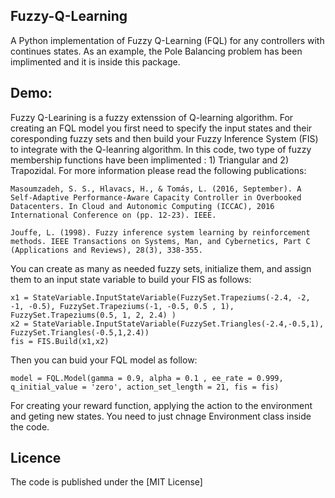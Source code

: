 ## Fuzzy-Q-Learning
A Python implementation of Fuzzy Q-Learning (FQL) for any controllers with continues states. As an example, the Pole Balancing problem has been implimented and it is inside this package.

## Demo:
Fuzzy Q-Learining is a fuzzy extenssion of Q-learning algorithm. For creating an FQL model you first need to specify the input states and their coresponding fuzzy sets and then build your Fuzzy Inference System (FIS) to integrate with the Q-leanring algorithm. In this code, two type of fuzzy membership functions have been implimented : 1) Triangular and 2) Trapozidal. For more information please read the following publications:
```
Masoumzadeh, S. S., Hlavacs, H., & Tomás, L. (2016, September). A Self-Adaptive Performance-Aware Capacity Controller in Overbooked Datacenters. In Cloud and Autonomic Computing (ICCAC), 2016 International Conference on (pp. 12-23). IEEE.

Jouffe, L. (1998). Fuzzy inference system learning by reinforcement methods. IEEE Transactions on Systems, Man, and Cybernetics, Part C (Applications and Reviews), 28(3), 338-355.
```


You can create as many as needed fuzzy sets, initialize them, and assign them to an input state variable to build your FIS as follows:
```
x1 = StateVariable.InputStateVariable(FuzzySet.Trapeziums(-2.4, -2, -1, -0.5), FuzzySet.Trapeziums(-1, -0.5, 0.5 , 1), FuzzySet.Trapeziums(0.5, 1, 2, 2.4) )
x2 = StateVariable.InputStateVariable(FuzzySet.Triangles(-2.4,-0.5,1), FuzzySet.Triangles(-0.5,1,2.4))
fis = FIS.Build(x1,x2)
```
Then you can buid your FQL model as follow:
```
model = FQL.Model(gamma = 0.9, alpha = 0.1 , ee_rate = 0.999, q_initial_value = 'zero', action_set_length = 21, fis = fis)
```

For creating your reward function, applying the action to the environment and geting new states. You need to just chnage Environment class inside the code.


## Licence

The code is published under the [MIT License]
